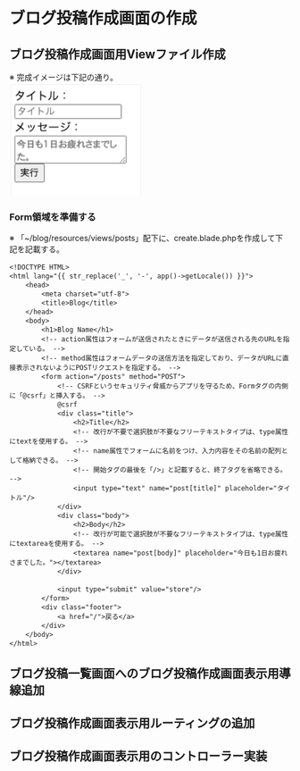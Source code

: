 # ブログ投稿作成画面の作成

## ブログ投稿作成画面用Viewファイル作成
※ 完成イメージは下記の通り。  
![Alt text](../../img/08-4_2_1.png)

### Form領域を準備する
※ 「~/blog/resources/views/posts」配下に、create.blade.phpを作成して下記を記載する。

    <!DOCTYPE HTML>
    <html lang="{{ str_replace('_', '-', app()->getLocale()) }}">
        <head>
            <meta charset="utf-8">
            <title>Blog</title>
        </head>
        <body>
            <h1>Blog Name</h1>
            <!-- action属性はフォームが送信されたときにデータが送信される先のURLを指定している。 -->
            <!-- method属性はフォームデータの送信方法を指定しており、データがURLに直接表示されないようにPOSTリクエストを指定する。 -->
            <form action="/posts" method="POST">
                <!-- CSRFというセキュリティ脅威からアプリを守るため、Formタグの内側に「@csrf」と挿入する。 -->
                @csrf
                <div class="title">
                    <h2>Title</h2>
                    <!-- 改行が不要で選択肢が不要なフリーテキストタイプは、type属性にtextを使用する。 -->
                    <!-- name属性でフォームに名前をつけ、入力内容をその名前の配列として格納できる。 -->
                    <!-- 開始タグの最後を「/>」と記載すると、終了タグを省略できる。 -->
                    <input type="text" name="post[title]" placeholder="タイトル"/>
                </div>
                <div class="body">
                    <h2>Body</h2>
                    <!-- 改行が可能で選択肢が不要なフリーテキストタイプは、type属性にtextareaを使用する。 -->
                    <textarea name="post[body]" placeholder="今日も1日お疲れさまでした。"></textarea>
                </div>

                <input type="submit" value="store"/>
            </form>
            <div class="footer">
                <a href="/">戻る</a>
            </div>
        </body>
    </html>

## ブログ投稿一覧画面へのブログ投稿作成画面表示用導線追加

## ブログ投稿作成画面表示用ルーティングの追加

## ブログ投稿作成画面表示用のコントローラー実装